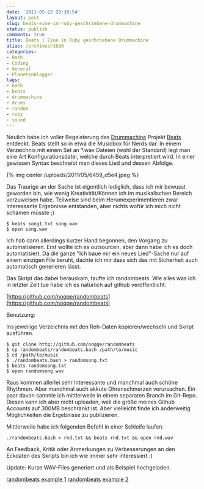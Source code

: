 ```yaml
---
date: '2011-05-22 20:38:54'
layout: post
slug: beats-eine-in-ruby-geschriebene-drummachine
status: publish
comments: true
title: Beats | Eine in Ruby geschriebene Drummachine
alias: /archives/1680
categories:
- Bash
- Coding
- General
- PlanetenBlogger
tags:
- bash
- beats
- drummachine
- drums
- random
- ruby
- sound
---
```


Neulich habe ich voller Begeisterung das [Drummachine](http://beatsdrummachine.com/) Projekt [Beats](https://github.com/jstrait/beats/) entdeckt. Beats stellt so in etwa die Musicbox für Nerds dar. In einem Verzeichnis mit einem Set an *.wav Dateien (wohl der Standard) legt man eine Art Konfigurationsdatei, welche durch Beats interpretiert wird. In einer gewissen Syntax beschreibt man dieses Lied und dessen Abfolge.

{% img center /uploads/2011/05/6459_d5e4.jpeg %}

Das Traurige an der Sache ist eigentlich lediglich, dass ich mir bewusst geworden bin, wie wenig Kreativität/Können ich im musikalischen Bereich vorzuweisen habe. Teilweise sind beim Herumexperimentieren zwar Interessante Ergebnisse entstanden, aber nichts wofür ich mich nicht schämen müsste ;)

```
$ beats song1.txt song.wav
$ open song.wav
```


Ich hab dann allerdings kurzer Hand begonnen, den Vorgang zu automatisieren. Erst wollte ich es outsourcen, aber dann habe ich es doch automatisiert. Da die ganze "Ich baue mir ein neues Lied"-Sache nur auf einem einzigen File beruht, dachte ich mir dass sich das mit Sicherheit auch automatisch generieren lässt.

Das Skript das dabei herauskam, taufte ich randombeats. Wie alles was ich in letzter Zeit tue habe ich es natürlich auf github veröffentlicht.

[https://github.com/noqqe/randombeats](https://github.com/noqqe/randombeats)

Benutzung:

Ins jeweilige Verzeichnis mit den Roh-Daten kopieren/wechseln und Skript ausführen.

```
$ git clone http://github.com/noqqe/randombeats
$ cp randombeats/randombeats.bash /path/to/music
$ cd /path/to/music
$ ./randombeats.bash > randomsong.txt
$ beats randomsong.txt
$ open randomsong.wav
```


Raus kommen allerlei sehr Interessante und manchmal auch schöne Rhythmen. Aber manchmal auch akkute Ohrenschmerzen verursachen. Ein paar davon sammle ich mittlerweile in einem separaten Branch im Git-Repo. Diesen kann ich aber nicht uploaden, weil die größe meines Github Accounts auf 300MB beschränkt ist. Aber vielleicht finde ich anderweitig Möglichkeiten die Ergebnisse zu publizieren.

Mittlerweile habe ich  folgenden Befehl in einer Schleife laufen.

```
./randombeats.bash > rnd.txt && beats rnd.txt && open rnd.wav
```


An Feedback, Kritik oder Anmerkungen zu Verbesserungen an den Eckdaten des Skripts bin ich wie immer sehr interessiert :)

Update: Kurze WAV-Files generiert und als Beispiel hochgeladen.

[randombeats example 1](/uploads/2011/05/rnd.mp3)
[randombeats example 2](/uploads/2011/05/wheep.mp3)



